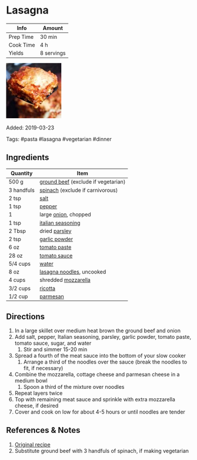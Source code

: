# Lasagna

| Info      | Amount     |
| --------- | ---------- |
| Prep Time | 30 min     |
| Cook Time | 4 h        |
| Yields    | 8 servings |

![Lasagna](../_assets/lasagna.jpg)

Added: 2019-03-23

Tags: #pasta #lasagna #vegetarian #dinner

## Ingredients

| Quantity   | Item                                                                   |
| ---------- | ---------------------------------------------------------------------- |
| 500 g      | [ground beef](../Ingredients/ground%20beef.md) (exclude if vegetarian) |
| 3 handfuls | [spinach](../Ingredients/spinach.md) (exclude if carnivorous)          |
| 2 tsp      | [salt](../Ingredients/salt.md)                                         |
| 1 tsp      | [pepper](../Ingredients/pepper.md)                                     |
| 1          | large [onion](../Ingredients/onion.md), chopped                        |
| 1 tsp      | [italian seasoning](../Ingredients/italian%20seasoning.md)             |
| 2 Tbsp     | dried [parsley](../Ingredients/parsley.md)                             |
| 2 tsp      | [garlic powder](../Ingredients/garlic-powder.md)                       |
| 6 oz       | [tomato paste](../Ingredients/tomato%20paste.md)                       |
| 28 oz      | [tomato sauce](../Ingredients/tomato%20sauce.md)                       |
| 5/4 cups   | [water](../Ingredients/water.md)                                       |
| 8 oz       | [lasagna noodles](../Ingredients/lasagna-noodles.md), uncooked         |
| 4 cups     | shredded [mozzarella](../Ingredients/mozzarella.md)                    |
| 3/2 cups   | [ricotta](../Ingredients/ricotta.md)                                   |
| 1/2 cup    | [parmesan](../Ingredients/parmesan.md)                                 |

## Directions

1. In a large skillet over medium heat brown the ground beef and onion
2. Add salt, pepper, Italian seasoning, parsley, garlic powder, tomato paste, tomato sauce, sugar, and water
   1. Stir and simmer 15-20 min
3. Spread a fourth of the meat sauce into the bottom of your slow cooker
   1. Arrange a third of the noodles over the sauce (break the noodles to fit, if necessary)
4. Combine the mozzarella, cottage cheese and parmesan cheese in a medium bowl
   1. Spoon a third of the mixture over noodles
5. Repeat layers twice
6. Top with remaining meat sauce and sprinkle with extra mozzarella cheese, if desired
7. Cover and cook on low for about 4-5 hours or until noodles are tender

## References & Notes

1. [Original recipe](https://tastesbetterfromscratch.com/slow-cooker-lasagna/)
2. Substitute ground beef with 3 handfuls of spinach, if making vegetarian
